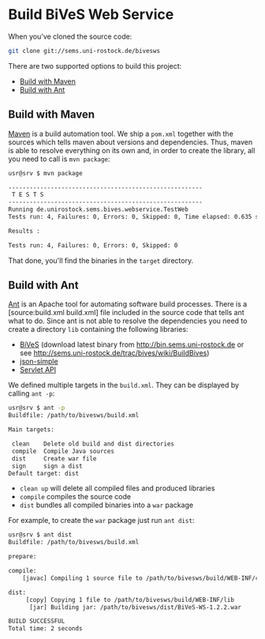 Build BiVeS Web Service 
=========================
When you've cloned the source code:

```sh
git clone git://sems.uni-rostock.de/bivesws
```

There are two supported options to build this project:

* [Build with Maven](#build-with-maven)
* [Build with Ant](#build-with-ant)


Build with Maven 
-----------------

[Maven](https://maven.apache.org/) is a build automation tool. We ship a `pom.xml` together with the sources which tells maven about versions and dependencies. Thus, maven is able to resolve everything on its own and, in order to create the library, all you need to call is `mvn package`:

```sh
usr@srv $ mvn package

-------------------------------------------------------
 T E S T S
-------------------------------------------------------
Running de.unirostock.sems.bives.webservice.TestWeb
Tests run: 4, Failures: 0, Errors: 0, Skipped: 0, Time elapsed: 0.635 sec

Results :

Tests run: 4, Failures: 0, Errors: 0, Skipped: 0
```

That done, you'll find the binaries in the `target` directory.

Build with Ant 
---------------

[Ant](https://ant.apache.org/) is an Apache tool for automating software build processes. There is a [source:build.xml build.xml] file included in the source code that tells ant what to do. Since ant is not able to resolve the dependencies you need to create a directory `lib` containing the following libraries:

* [BiVeS](http://sems.uni-rostock.de/trac/bives/wiki) (download latest binary from http://bin.sems.uni-rostock.de or see http://sems.uni-rostock.de/trac/bives/wiki/BuildBives)
* [json-simple](https://code.google.com/p/json-simple/)
* [Servlet API](http://repo1.maven.org/maven2/javax/servlet/javax.servlet-api/)

We defined multiple targets in the `build.xml`. They can be displayed by calling `ant -p`:

```sh
usr@srv $ ant -p
Buildfile: /path/to/bivesws/build.xml

Main targets:

 clean    Delete old build and dist directories
 compile  Compile Java sources
 dist     Create war file
 sign     sign a dist
Default target: dist
```

* `clean up` will delete all compiled files and produced libraries
* `compile` compiles the source code
* `dist` bundles all compiled binaries into a `war` package

For example, to create the `war` package just run `ant dist`:

```sh
usr@srv $ ant dist
Buildfile: /path/to/bivesws/build.xml

prepare:

compile:
    [javac] Compiling 1 source file to /path/to/bivesws/build/WEB-INF/classes

dist:
     [copy] Copying 1 file to /path/to/bivesws/build/WEB-INF/lib
      [jar] Building jar: /path/to/bivesws/dist/BiVeS-WS-1.2.2.war

BUILD SUCCESSFUL
Total time: 2 seconds
```

